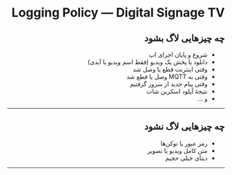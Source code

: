 <div dir="rtl">

# Logging Policy — Digital Signage TV


## چه چیزهایی لاگ بشود
- شروع و پایان اجرای اپ
- دانلود یا پخش یک ویدیو (فقط اسم ویدیو یا آیدی)
- وقتی اینترنت قطع یا وصل شد
- وقتی به MQTT وصل یا قطع شد
- وقتی پیام جدید از سرور گرفتیم
- نتیجهٔ آپلود اسکرین‌ شات
- و ...
---

## چه چیزهایی لاگ **نشود**
- رمز عبور یا توکن‌ها
- متن کامل ویدیو یا تصویر
- دیتای خیلی حجیم

---

</div>